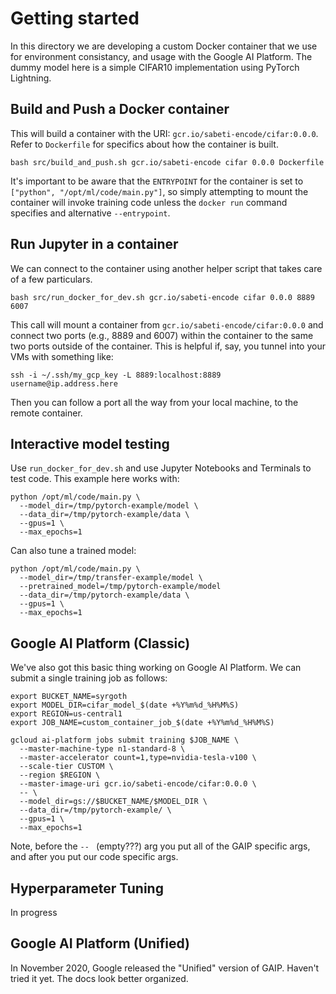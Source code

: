 # Getting started

In this directory we are developing a custom Docker container that we use for environment consistancy, and usage with the Google AI Platform. The dummy model here is a simple CIFAR10 implementation using PyTorch Lightning.

## Build and Push a Docker container

This will build a container with the URI: `gcr.io/sabeti-encode/cifar:0.0.0`. Refer to `Dockerfile` for specifics about how the container is built.

```
bash src/build_and_push.sh gcr.io/sabeti-encode cifar 0.0.0 Dockerfile
```

It's important to be aware that the `ENTRYPOINT` for the container is set to `["python", "/opt/ml/code/main.py"]`, so simply attempting to mount the container will invoke training code unless the `docker run` command specifies and alternative `--entrypoint`.


## Run Jupyter in a container

We can connect to the container using another helper script that takes care of a few particulars.

```
bash src/run_docker_for_dev.sh gcr.io/sabeti-encode cifar 0.0.0 8889 6007
```

This call will mount a container from `gcr.io/sabeti-encode/cifar:0.0.0` and connect two ports (e.g., 8889 and 6007) within the container to the same two ports outside of the container. This is helpful if, say, you tunnel into your VMs with something like:

```
ssh -i ~/.ssh/my_gcp_key -L 8889:localhost:8889 username@ip.address.here
```

Then you can follow a port all the way from your local machine, to the remote container.

## Interactive model testing

Use `run_docker_for_dev.sh` and use Jupyter Notebooks and Terminals to test code. This example here works with:

```
python /opt/ml/code/main.py \
  --model_dir=/tmp/pytorch-example/model \
  --data_dir=/tmp/pytorch-example/data \
  --gpus=1 \
  --max_epochs=1
```

Can also tune a trained model:

```
python /opt/ml/code/main.py \
  --model_dir=/tmp/transfer-example/model \
  --pretrained_model=/tmp/pytorch-example/model
  --data_dir=/tmp/pytorch-example/data \
  --gpus=1 \
  --max_epochs=1
```

## Google AI Platform (Classic)

We've also got this basic thing working on Google AI Platform. We can submit a single training job as follows:

```
export BUCKET_NAME=syrgoth
export MODEL_DIR=cifar_model_$(date +%Y%m%d_%H%M%S)
export REGION=us-central1
export JOB_NAME=custom_container_job_$(date +%Y%m%d_%H%M%S)

gcloud ai-platform jobs submit training $JOB_NAME \
  --master-machine-type n1-standard-8 \
  --master-accelerator count=1,type=nvidia-tesla-v100 \
  --scale-tier CUSTOM \
  --region $REGION \
  --master-image-uri gcr.io/sabeti-encode/cifar:0.0.0 \
  -- \
  --model_dir=gs://$BUCKET_NAME/$MODEL_DIR \
  --data_dir=/tmp/pytorch-example/ \
  --gpus=1 \
  --max_epochs=1
```

Note, before the `-- ` (empty???) arg you put all of the GAIP specific args, and after you put our code specific args.

## Hyperparameter Tuning

In progress

## Google AI Platform (Unified)

In November 2020, Google released the "Unified" version of GAIP. Haven't tried it yet. The docs look better organized.
